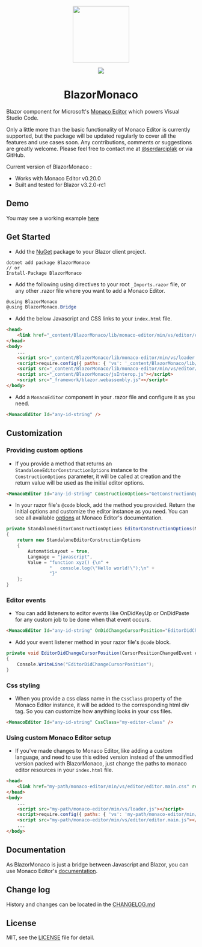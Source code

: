 <p align="center"><img src="https://raw.githubusercontent.com/serdarciplak/BlazorMonaco/master/BlazorMonaco/icon.png" width="150" height="150" /></p>

<p align="center">
<a href="https://www.nuget.org/packages/BlazorMonaco/"><img src="https://buildstats.info/nuget/BlazorMonaco" /></a>
</p>

<h1 align="center">BlazorMonaco</h1>

Blazor component for Microsoft's [Monaco Editor](https://github.com/Microsoft/monaco-editor) which powers Visual Studio Code.

Only a little more than the basic functionality of Monaco Editor is currently supported, but the package will be updated regularly to cover all the features and use cases soon. Any contributions, comments or suggestions are greatly welcome. Please feel free to contact me at [@serdarciplak](https://twitter.com/serdarciplak) or via GitHub.

Current version of BlazorMonaco :
* Works with Monaco Editor v0.20.0
* Built and tested for Blazor v3.2.0-rc1

## Demo

You may see a working example [here](https://serdarciplak.github.io/BlazorMonaco/)

## Get Started

* Add the [NuGet](https://www.nuget.org/packages/BlazorMonaco/) package to your Blazor client project.
```
dotnet add package BlazorMonaco
// or
Install-Package BlazorMonaco
```

* Add the following using directives to your root `_Imports.razor` file, or any other .razor file where you want to add a Monaco Editor.
```csharp
@using BlazorMonaco
@using BlazorMonaco.Bridge
```

* Add the below Javascript and CSS links to your `index.html` file.
```html
<head>
    <link href="_content/BlazorMonaco/lib/monaco-editor/min/vs/editor/editor.main.css" rel="stylesheet" />
</head>
<body>
    ...
    <script src="_content/BlazorMonaco/lib/monaco-editor/min/vs/loader.js"></script>
    <script>require.config({ paths: { 'vs': '_content/BlazorMonaco/lib/monaco-editor/min/vs' } });</script>
    <script src="_content/BlazorMonaco/lib/monaco-editor/min/vs/editor/editor.main.js"></script>
    <script src="_content/BlazorMonaco/jsInterop.js"></script>
    <script src="_framework/blazor.webassembly.js"></script>
</body>
```

* Add a `MonacoEditor` component in your .razor file and configure it as you need.
```html
<MonacoEditor Id="any-id-string" />
```

## Customization

### Providing custom options

* If you provide a method that returns an `StandaloneEditorConstructionOptions` instance to the `ConstructionOptions` parameter, it will be called at creation and the return value will be used as the initial editor options.
```html
<MonacoEditor Id="any-id-string" ConstructionOptions="GetConstructionOptions" />
```

* In your razor file's `@code` block, add the method you provided. Return the initial options and customize the editor instance as you need. You can see all available [options](https://microsoft.github.io/monaco-editor/api/interfaces/monaco.editor.istandaloneeditorconstructionoptions.html) at Monaco Editor's documentation.
```csharp
private StandaloneEditorConstructionOptions EditorConstructionOptions(MonacoEditor editor)
{
	return new StandaloneEditorConstructionOptions
	{
		AutomaticLayout = true,
		Language = "javascript",
		Value = "function xyz() {\n" +
				"   console.log(\"Hello world!\");\n" +
				"}"
	};
}
```

### Editor events
* You can add listeners to editor events like OnDidKeyUp or OnDidPaste for any custom job to be done when that event occurs.
```html
<MonacoEditor Id="any-id-string" OnDidChangeCursorPosition="EditorDidChangeCursorPosition" />
```

* Add your event listener method in your razor file's `@code` block.
```csharp
private void EditorDidChangeCursorPosition(CursorPositionChangedEvent eventArgs)
{
	Console.WriteLine("EditorDidChangeCursorPosition");
}
```

### Css styling
* When you provide a css class name in the `CssClass` property of the Monaco Editor instance, it will be added to the corresponding html div tag. So you can customize how anything looks in your css files.
```html
<MonacoEditor Id="any-id-string" CssClass="my-editor-class" />
```

### Using custom Monaco Editor setup
* If you've made changes to Monaco Editor, like adding a custom language, and need to use this edited version instead of the unmodified version packed with BlazorMonaco, just change the paths to monaco editor resources in your `index.html` file.
```html
<head>
    <link href="my-path/monaco-editor/min/vs/editor/editor.main.css" rel="stylesheet" />
</head>
<body>
    ...
    <script src="my-path/monaco-editor/min/vs/loader.js"></script>
    <script>require.config({ paths: { 'vs': 'my-path/monaco-editor/min/vs' } });</script>
    <script src="my-path/monaco-editor/min/vs/editor/editor.main.js"></script>
    ...
</body>
```


## Documentation
As BlazorMonaco is just a bridge between Javascript and Blazor, you can use Monaco Editor's [documentation](https://microsoft.github.io/monaco-editor/api/index.html).

## Change log
History and changes can be located in the [CHANGELOG.md](https://github.com/serdarciplak/BlazorMonaco/blob/master/CHANGELOG.md)

## License
MIT, see the [LICENSE](https://github.com/serdarciplak/BlazorMonaco/blob/master/LICENSE) file for detail.
